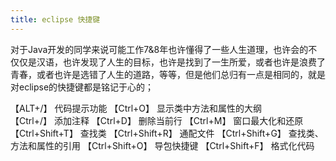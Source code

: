 ```yaml
---
title: eclipse 快捷键
---
```

对于Java开发的同学来说可能工作7&8年也许懂得了一些人生道理，也许会的不仅仅是汉语，也许发现了人生的目标，也许是找到了一生所爱，或者也许是浪费了青春，或者也许是选错了人生的道路，等等，但是他们总归有一点是相同的，就是对eclipse的快捷键都是铭记于心的；

【ALT+/】
代码提示功能
【Ctrl+O】
显示类中方法和属性的大纲				
【Ctrl+/】 
添加注释
【Ctrl+D】
删除当前行
【Ctrl+M】
窗口最大化和还原
【Ctrl+Shift+T】
查找类
【Ctrl+Shift+R】
通配文件
【Ctrl+Shift+G】 
查找类、方法和属性的引用
【Ctrl+Shift+O】
导包快捷键
【Ctrl+Shift+F】
格式化代码